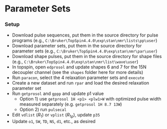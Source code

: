 # Parameter Sets

### Setup

- Download pulse sequences, put them in the source directory for pulse programs (e.g., `C:\Bruker\TopSpin4.4.0\exp\stan\nmr\lists\pp\user`)
- Download parameter sets, put them in the source directory for parameter sets (e.g., `C:\Bruker\TopSpin4.4.0\exp\stan\nmr\par\user`)
- Download shape pulses, put them in the source directory for shape files (e.g., `C:\Bruker\TopSpin4.4.0\exp\stan\nmr\list\wave\user`)
- In topspin, open `edprosol` and update shapes 6 and 7 for the 15N decoupler channel (see the `shapes` folder here for more details)
- Run `paracon`, select the 4 relaxation parameter sets and `execute`
- Create a new dataset and run `rpar` and load the desired relaxation parameter set
- Run `getprosol` and `gppp` and update p1 value
  - Option 1) use `getprosol 1H <p1> <plw1>W` with optimized pulse width measured separately (e.g. `getprosol 1H 8.7 13W`)
  - Option 2) run `pulsecal`
- Edit `vdlist` (*R*<sub>1</sub>) or `vplist` (*R*<sub>1ρ</sub>), update `p35`
- Update `o1`, `SW`, `TD`, `NS`, `d1`, etc., as desired
